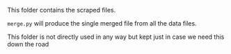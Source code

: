 This folder contains the scraped files.

`merge.py` will produce the single merged file from all the data files.

This folder is not directly used in any way but kept just in case we need this down the road